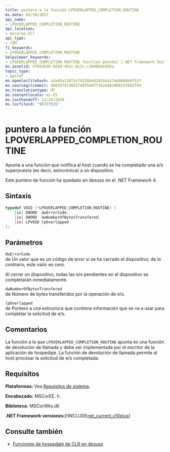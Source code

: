 ```yaml
---
title: puntero a la función LPOVERLAPPED_COMPLETION_ROUTINE
ms.date: 03/30/2017
api_name:
- LPOVERLAPPED_COMPLETION_ROUTINE
api_location:
- mscoree.dll
api_type:
- COM
f1_keywords:
- LPOVERLAPPED_COMPLETION_ROUTINE
helpviewer_keywords:
- LPOVERLAPPED_COMPLETION_ROUTINE function pointer [.NET Framework hosting]
ms.assetid: 5fb645d9-b818-401c-8c2c-c30d86de58ba
topic_type:
- apiref
ms.openlocfilehash: a3a45a13073cf422064d28554a274e068db6f517
ms.sourcegitcommit: d8020797a6657d0fbbdff362b80300815f682f94
ms.translationtype: MT
ms.contentlocale: es-ES
ms.lasthandoff: 11/24/2020
ms.locfileid: "95727515"
---
```

# <a name="lpoverlapped_completion_routine-function-pointer"></a>puntero a la función LPOVERLAPPED_COMPLETION_ROUTINE

Apunta a una función que notifica al host cuando se ha completado una e/s superpuesta (es decir, asincrónica) a un dispositivo.  
  
 Este puntero de función ha quedado en desuso en el .NET Framework 4.  
  
## <a name="syntax"></a>Sintaxis  
  
```cpp  
typedef VOID (*LPOVERLAPPED_COMPLETION_ROUTINE) (  
    [in] DWORD  dwErrorCode,  
    [in] DWORD  dwNumberOfBytesTransfered,  
    [in] LPVOID lpOverlapped  
);  
```  
  
## <a name="parameters"></a>Parámetros  

 `dwErrorCode`  
 de Un valor que es un código de error si se ha cerrado el dispositivo; de lo contrario, este valor es cero.  
  
 Al cerrar un dispositivo, todas las e/s pendientes en el dispositivo se completarán inmediatamente.  
  
 `dwNumberOfBytesTransfered`  
 de Número de bytes transferidos por la operación de e/s.  
  
 `lpOverlapped`  
 de Puntero a una estructura que contiene información que se va a usar para completar la solicitud de e/s.  
  
## <a name="remarks"></a>Comentarios  

 La función a la que `LPOVERLAPPED_COMPLETION_ROUTINE` apunta es una función de devolución de llamada y debe ser implementada por el escritor de la aplicación de hospedaje. La función de devolución de llamada permite al host procesar la solicitud de e/s completada.  
  
## <a name="requirements"></a>Requisitos  

 **Plataformas:** Vea [Requisitos de sistema](../../get-started/system-requirements.md).  
  
 **Encabezado:** MSCorEE. h  
  
 **Biblioteca:** MSCorWks.dll  
  
 **.NET Framework versiones:**[!INCLUDE[net_current_v10plus](../../../../includes/net-current-v10plus-md.md)]  
  
## <a name="see-also"></a>Consulte también

- [Funciones de hospedaje de CLR en desuso](deprecated-clr-hosting-functions.md)

